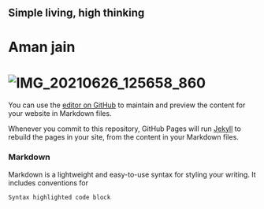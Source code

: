 ## Simple living, high thinking 

# Aman jain
# ![IMG_20210626_125658_860](https://user-images.githubusercontent.com/96813003/148642248-aba40013-4000-4cab-b788-b8b47d39b7ea.jpg)



You can use the [editor on GitHub](https://github.com/amanjain1988/amanjain1988.github.io/edit/main/index.md) to maintain and preview the content for your website in Markdown files.

Whenever you commit to this repository, GitHub Pages will run [Jekyll](https://jekyllrb.com/) to rebuild the pages in your site, from the content in your Markdown files.

### Markdown

Markdown is a lightweight and easy-to-use syntax for styling your writing. It includes conventions for

```markdown
Syntax highlighted code block
